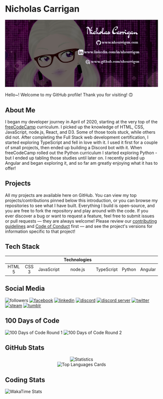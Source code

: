 # Nicholas Carrigan

![Social Media Banner](./banner.png)

Hello~! Welcome to my GitHub profile! Thank you for visiting! 🙃

## About Me

I began my developer journey in April of 2020, starting at the very top of the [freeCodeCamp](https://freecodecamp.org/) curriculum. I picked up the knowledge of HTML, CSS, JavaScript, node.js, React, and D3. Some of those tools stuck, while others did not. After completing the Full Stack web development certification, I started exploring TypeScript and fell in love with it. I used it first for a couple of small projects, then ended up building a Discord bot with it. When freeCodeCamp rolled out the Python curriculum I started exploring Python - but I ended up tabling those studies until later on. I recently picked up Angular and began exploring it, and so far am greatly enjoying what it has to offer!

## Projects

All my projects are available here on GitHub. You can view my top projects/contributions pinned below this introduction, or you can browse my repositories to see what I have built. Everything I build is open-source, and you are free to fork the repository and play around with the code. If you ever discover a bug or want to request a feature, feel free to submit issues or pull requests — they are always welcome! Please review our [contributing guidelines](CONTRIBUTING.md) and [Code of Conduct](CODE_OF_CONDUCT.md) first — and see the project's versions for information specific to that project!

## Tech Stack

|              |       |            |      Technologies    |        |         |    |     
| :-: | :-: | :-: | :-: | :-: | :-: | :-: |
| HTML 5       | CSS 3 | JavaScript | node.js | TypeScript | Python | Angular |

## Social Media

![followers](https://img.shields.io/github/followers/nhcarrigan?color=purple&logoColor=purple&style=social)
[![facebook](https://img.shields.io/badge/facebook-Nicholas%20Carrigan-purple)](https://facebook.com/nhcarrigan)
[![linkedin](https://img.shields.io/badge/LinkedIn-Nicholas%20Carrigan-purple)](https://linkedin.com/in/nhcarrigan)
[![discord](https://img.shields.io/badge/Discord-nhcarrigan-purple)](https://discord.bio/p/nhcarrigan)
[![discord server](https://img.shields.io/discord/778130114772598785?color=purple&logo=discord&logoColor=purple)](http://chat.nhcarrigan.com)
[![twitter](https://img.shields.io/twitter/follow/nhcarrigan?color=purple&label=Twitter&logoColor=purple&style=social)](https://twitter.com/nhcarrigan)
[![steam](https://img.shields.io/badge/Steam-nhcarrigan-purple)](https://steamcommunity.com/id/nhcarrigan)
[![tumblr](https://img.shields.io/badge/Tumblr-nhcarrigan-purple)](https://nhcarrigan.tumblr.com)

## 100 Days of Code

![100 Days of Code Round 1](https://img.shields.io/badge/100%20Days%20of%20Code-Round%201%20Day%20100-purple)
![100 Days of Code Round 2](https://img.shields.io/badge/100%20Days%20of%20Code-Round%202%20Day%2030-purple)

## GitHub Stats

<p align = "center">
  <img src = "https://github-readme-stats.vercel.app/api?username=nhcarrigan&count_private=true&show_icons=true&theme=synthwave" width="80%" alt="Statistics"/>
<!-- [![nhcarrigan's github stats](https://github-readme-stats.vercel.app/api?username=nhcarrigan&count_private=true&show_icons=true&theme=synthwave)](https://github.com/anuraghazra/github-readme-stats) 
   -->
  <br>
  <img src ="https://github-readme-stats.vercel.app/api/top-langs/?username=nhcarrigan&show_icons=true&theme=synthwave" alt = "Top Languages Cards" width="50%" />
<!-- [![Top Langs](https://github-readme-stats.vercel.app/api/top-langs/?username=nhcarrigan&show_icons=true&theme=synthwave)](https://github.com/anuraghazra/github-readme-stats) -->
  
</p>


## Coding Stats
![WakaTime Stats](https://wakatime.com/share/@5d358488-b199-48b1-98ad-d68a3247bc71/ff281983-3b4f-441c-827a-1f2115fbdccf.png)
